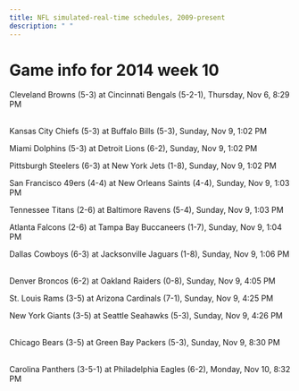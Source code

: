 ```yaml
---
title: NFL simulated-real-time schedules, 2009-present
description: " "
---
```


# Game info for 2014 week 10

Cleveland Browns (5-3) at Cincinnati Bengals (5-2-1), Thursday, Nov 6, 8:29 PM

<br/>Kansas City Chiefs (5-3) at Buffalo Bills (5-3), Sunday, Nov 9, 1:02 PM

Miami Dolphins (5-3) at Detroit Lions (6-2), Sunday, Nov 9, 1:02 PM

Pittsburgh Steelers (6-3) at New York Jets (1-8), Sunday, Nov 9, 1:02 PM

San Francisco 49ers (4-4) at New Orleans Saints (4-4), Sunday, Nov 9, 1:03 PM

Tennessee Titans (2-6) at Baltimore Ravens (5-4), Sunday, Nov 9, 1:03 PM

Atlanta Falcons (2-6) at Tampa Bay Buccaneers (1-7), Sunday, Nov 9, 1:04 PM

Dallas Cowboys (6-3) at Jacksonville Jaguars (1-8), Sunday, Nov 9, 1:06 PM

<br/>Denver Broncos (6-2) at Oakland Raiders (0-8), Sunday, Nov 9, 4:05 PM

St. Louis Rams (3-5) at Arizona Cardinals (7-1), Sunday, Nov 9, 4:25 PM

New York Giants (3-5) at Seattle Seahawks (5-3), Sunday, Nov 9, 4:26 PM

<br/>Chicago Bears (3-5) at Green Bay Packers (5-3), Sunday, Nov 9, 8:30 PM

<br/>Carolina Panthers (3-5-1) at Philadelphia Eagles (6-2), Monday, Nov 10, 8:32 PM

